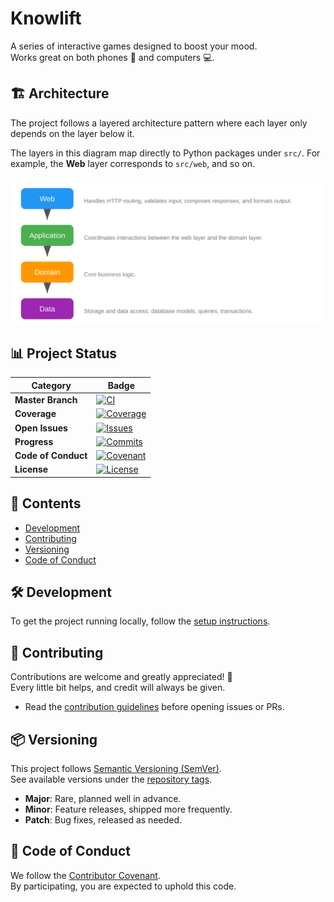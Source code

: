 # Knowlift

A series of interactive games designed to boost your mood.  
Works great on both phones 📱 and computers 💻.

## 🏗️ Architecture

The project follows a layered architecture pattern where each layer only depends on the layer below it.

The layers in this diagram map directly to Python packages under `src/`. For example, the **Web** layer corresponds to `src/web`, and so on.

![Architecture Diagram](./architecture.svg)

## 📊 Project Status

| Category           | Badge |
|--------------------|-------|
| **Master Branch**  | [![CI][ci-badge]][ci-link] |
| **Coverage**       | [![Coverage][cov-badge]][cov-link] |
| **Open Issues**    | [![Issues][issues-badge]][issues-link] |
| **Progress**       | [![Commits][commits-badge]][commits-link] |
| **Code of Conduct**| [![Covenant][covenant-badge]][covenant-link] |
| **License**        | [![License][license-badge]][license-link] |

## 📖 Contents

- [Development](#-development)  
- [Contributing](#-contributing)  
- [Versioning](#-versioning)  
- [Code of Conduct](#-code-of-conduct)  

## 🛠 Development

To get the project running locally, follow the [setup instructions][setup].

## 🤝 Contributing

Contributions are welcome and greatly appreciated! 🙌  
Every little bit helps, and credit will always be given.  

- Read the [contribution guidelines][contributing] before opening issues or PRs.

## 📦 Versioning

This project follows [Semantic Versioning (SemVer)][semver].  
See available versions under the [repository tags][tags].  

- **Major**: Rare, planned well in advance.  
- **Minor**: Feature releases, shipped more frequently.  
- **Patch**: Bug fixes, released as needed.  

## 📜 Code of Conduct

We follow the [Contributor Covenant][coc].  
By participating, you are expected to uphold this code.  


[ci-badge]: https://github.com/mariusmucenicu/knowlift/actions/workflows/ci.yml/badge.svg
[ci-link]: https://github.com/mariusmucenicu/knowlift/actions/workflows/ci.yml?query=branch%3Amaster

[cov-badge]: https://codecov.io/gh/mariusmucenicu/knowlift/branch/master/graph/badge.svg
[cov-link]: https://codecov.io/gh/mariusmucenicu/knowlift

[issues-badge]: https://img.shields.io/github/issues/mariusmucenicu/knowlift.svg
[issues-link]: https://github.com/mariusmucenicu/knowlift/issues

[commits-badge]: https://img.shields.io/github/commits-since/mariusmucenicu/knowlift/2.0.0.svg
[commits-link]: https://github.com/mariusmucenicu/knowlift/compare/2.0.0...master

[covenant-badge]: https://img.shields.io/badge/Contributor%20Covenant-3.0-4baaaa.svg
[covenant-link]: https://www.contributor-covenant.org/version/3/0/code_of_conduct

[license-badge]: https://img.shields.io/badge/License-AGPL_v3-blue.svg
[license-link]: https://www.gnu.org/licenses/agpl-3.0

[setup]: ./SETUP.md
[contributing]: ./CONTRIBUTING.md
[coc]: ./CODE_OF_CONDUCT.md
[tags]: https://github.com/mariusmucenicu/knowlift/tags
[semver]: https://semver.org
